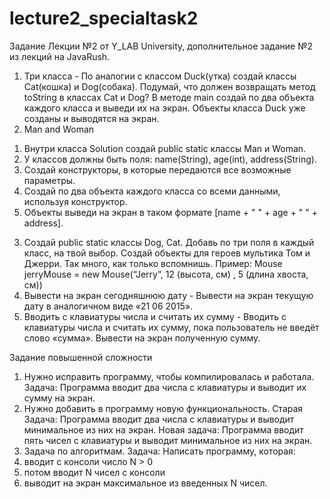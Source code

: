# lecture2_specialtask2

Задание Лекции №2 от Y_LAB University, дополнительное задание №2 из лекций на JavaRush.

1. Три класса - По аналогии с классом Duck(утка) создай классы Cat(кошка) и Dog(собака). 
Подумай, что должен возвращать метод toString в классах Cat и Dog? 
В методе main создай по два объекта каждого класса и выведи их на экран. 
Объекты класса Duck уже созданы и выводятся на экран. 
2. Man and Woman 
1) Внутри класса Solution создай public static классы Man и Woman. 
2) У классов должны быть поля: name(String), age(int), address(String). 
3) Создай конструкторы, в которые передаются все возможные параметры. 
4) Создай по два объекта каждого класса со всеми данными, используя конструктор. 
5) Объекты выведи на экран в таком формате [name + " " + age + " " + address]. 
3. Создай public static классы Dog, Cat. 
Добавь по три поля в каждый класс, на твой выбор. 
Создай объекты для героев мультика Том и Джерри. Так много, как только вспомнишь. 
Пример: 
Mouse jerryMouse = new Mouse(“Jerry”, 12 (высота, см) , 5 (длина хвоста, см)) 
4.	Вывести на экран сегодняшнюю дату - Вывести на экран текущую дату в аналогичном виде «21 06 2015». 
5.	Вводить с клавиатуры числа и считать их сумму - Вводить с клавиатуры числа и считать их сумму, пока пользователь не введёт слово «сумма». 
Вывести на экран полученную сумму.

Задание повышенной сложности
1. Нужно исправить программу, чтобы компилировалась и работала. 
Задача: Программа вводит два числа с клавиатуры и выводит их сумму на экран. 
2. Нужно добавить в программу новую функциональность. 
Старая Задача: Программа вводит два числа с клавиатуры и выводит минимальное из них на экран. 
Новая задача: Программа вводит пять чисел с клавиатуры и выводит минимальное из них на экран. 
3. Задача по алгоритмам. 
Задача: Написать программу, которая: 
1. вводит с консоли число N > 0 
2. потом вводит N чисел с консоли 
3. выводит на экран максимальное из введенных N чисел. 
